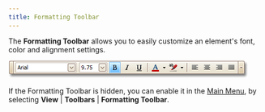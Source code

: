 ```yaml
---
title: Formatting Toolbar
---
```

The **Formatting Toolbar** allows you to easily customize an element's font, color and alignment settings.

![RD_Elements_FormatToolbar](../../../../../images/Img8254.png)

If the Formatting Toolbar is hidden, you can enable it in the [Main Menu](../../../../../../interface-elements-for-desktop/articles/report-designer/report-designer-for-winforms/report-designer-reference/report-designer-ui/main-menu.md), by selecting **View** | **Toolbars** | **Formatting Toolbar**.